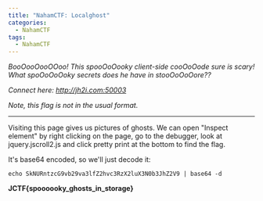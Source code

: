 ```yaml
---
title: "NahamCTF: Localghost"
categories:
  - NahamCTF
tags:
  - NahamCTF
---
```


*BooOooOooOOoo! This spooOoOooky client-side cooOoOode sure is scary! What spoOoOoOoky secrets does he have in stooOoOoOore??*

*Connect here:*
*http://jh2i.com:50003*

*Note, this flag is not in the usual format.*

---

Visiting this page gives us pictures of ghosts. We can open "Inspect element" by right clicking on the page, go to the debugger, look at jquery.jscroll2.js and click pretty print at the bottom to find the flag.

It's base64 encoded, so we'll just decode it:

```
echo SkNURntzcG9vb29va3lfZ2hvc3RzX2luX3N0b3JhZ2V9 | base64 -d
```

**JCTF{spoooooky_ghosts_in_storage}**
